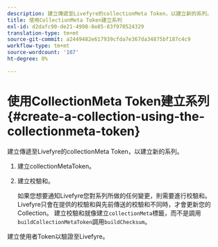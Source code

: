 ```yaml
---
description: 建立傳遞至Livefyre的collectionMeta Token，以建立新的系列。
title: 使用CollectionMeta Token建立系列
exl-id: d2dafc90-de21-4998-8e85-83f970524329
translation-type: tm+mt
source-git-commit: a2449482e617939cfda7e367da34875bf187c4c9
workflow-type: tm+mt
source-wordcount: '107'
ht-degree: 0%

---
```


# 使用CollectionMeta Token建立系列{#create-a-collection-using-the-collectionmeta-token}

建立傳遞至Livefyre的collectionMeta Token，以建立新的系列。

1. 建立collectionMetaToken。
1. 建立校驗和。

   如果您想要通知Livefyre您對系列所做的任何變更，則需要進行校驗和。 Livefyre只會在提供的校驗和與先前傳送的校驗和不同時，才會更新您的Collection。 建立校驗和就像建立`collectionMeta`標籤，而不是調用`buildCollectionMetaToken`調用`buildChecksum`。

建立使用者Token以驗證至Livefyre。
